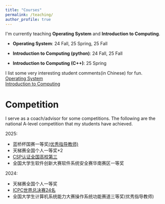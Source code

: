 ```yaml
---
title: "Courses"
permalink: /teaching/
author_profile: true
---
```




I'm currently teaching **Operating System** and **Introduction to Computing**.    


* **Operating System**: 24 Fall, 25 Spring, 25 Fall   

* **Introduction to Computing (python)**: 24 Fall, 25 Fall    

* **Introduction to Computing (C++)**: 25 Spring       

I list some very interesting student comments(in Chinese) for fun.    
[Operating System](/OS24_fall/)   
[Introduction to Computing](/PIntro24_fall/)    


# Competition

I serve as a coach/advisor for some competitions. The following are the national A-level competition that my students have achieved.

2025: 

* 蓝桥杯国赛一等奖[(优秀指导教师)](/files/蓝桥杯2025.jpg)
* 天梯赛全国个人一等奖\*2
* [CSP认证全国高校第三](https://www.cspro.org/cms/show.action?code=publish_4028807662f1ccee0162f55d6abc0037&siteid=100000&newsid=fceb1db8528b496cafb5c2e77e27508a&channelid=0000000109)
* 全国大学生软件创新大赛软件系统安全赛华南赛区一等奖

2024: 

* 天梯赛全国个人一等奖
* [ICPC世界总决赛24名](/files/ICPC世界总决赛.jpg)
* 全国大学生计算机系统能力大赛操作系统功能赛道三等奖(优秀指导教师)